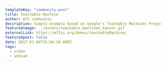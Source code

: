 ```yaml
---
templateKey: "community-post"
title: Teachable Machine
author: ml5 community
description: Simple example based on Google's Teachable Machines Project.
featuredimage: ../assets/teachable_machines_banner.gif
externalLink: https://ml5js.org/demos/teachableMachine/
featuredpost: false
date: 2017-01-04T15:04:10.000Z
tags:
  - video
  - webcam
---
```

